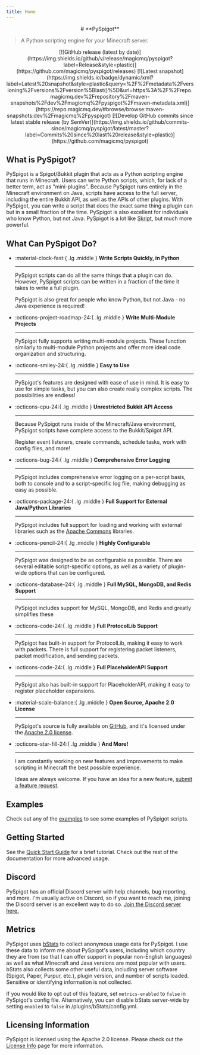 ```yaml
---
title: Home
---
```

<center>
# **PySpigot**
</center>

> A Python scripting engine for your Minecraft server.

<center>
[![GitHub release (latest by date)](https://img.shields.io/github/v/release/magicmq/pyspigot?label=Release&style=plastic)](https://github.com/magicmq/pyspigot/releases)
[![Latest snapshot](https://img.shields.io/badge/dynamic/xml?label=Latest%20snapshot&style=plastic&query=%2F%2Fmetadata%2Fversioning%2Fversions%2Fversion%5Blast()%5D&url=https%3A%2F%2Frepo.magicmq.dev%2Frepository%2Fmaven-snapshots%2Fdev%2Fmagicmq%2Fpyspigot%2Fmaven-metadata.xml)](https://repo.magicmq.dev/#browse/browse:maven-snapshots:dev%2Fmagicmq%2Fpyspigot)
[![Develop GitHub commits since latest stable release (by SemVer)](https://img.shields.io/github/commits-since/magicmq/pyspigot/latest/master?label=Commits%20since%20last%20release&style=plastic)](https://github.com/magicmq/pyspigot)
</center>

## What is PySpigot?

PySpigot is a Spigot/Bukkit plugin that acts as a Python scripting engine that runs in Minecraft. Users can write Python scripts, which, for lack of a better term, act as "mini-plugins". Because PySpigot runs entirely in the Minecraft environment on Java, scripts have access to the full server, including the entire Bukkit API, as well as the APIs of other plugins. With PySpigot, you can write a script that does the exact same thing a plugin can but in a small fraction of the time. PySpigot is also excellent for individuals who know Python, but not Java. PySpigot is a lot like [Skript](https://docs.skriptlang.org/), but much more powerful.

## What Can PySpigot Do?

<div class="grid cards" markdown>

-   :material-clock-fast:{ .lg .middle } __Write Scripts Quickly, in Python__

    ---

    PySpigot scripts can do all the same things that a plugin can do. However, PySpigot scripts can be written in a fraction of the time it takes to write a full plugin.

    PySpigot is also great for people who know Python, but not Java - no Java experience is required!

-   :octicons-project-roadmap-24:{ .lg .middle } __Write Multi-Module Projects__

    ---

    PySpigot fully supports writing multi-module projects. These function similarly to multi-module Python projects and offer more ideal code organization and structuring.

-   :octicons-smiley-24:{ .lg .middle } __Easy to Use__

    ---

    PySpigot's features are designed with ease of use in mind. It is easy to use for simple tasks, but you can also create really complex scripts. The possibilities are endless!

-   :octicons-cpu-24:{ .lg .middle } __Unrestricted Bukkit API Access__

    ---

    Because PySpigot runs inside of the Minecraft/Java environment, PySpigot scripts have complete access to the Bukkit/Spigot API.
    
    Register event listeners, create commands, schedule tasks, work with config files, and more!

-   :octicons-bug-24:{ .lg .middle } __Comprehensive Error Logging__

    ---

    PySpigot includes comprehensive error logging on a per-script basis, both to console and to a script-specific log file, making debugging as easy as possible.

-   :octicons-package-24:{ .lg .middle } __Full Support for External Java/Python Libraries__

    ---

    PySpigot includes full support for loading and working with external libraries such as the [Apache Commons](https://commons.apache.org/) libraries.

-   :octicons-pencil-24:{ .lg .middle } __Highly Configurable__

    ---

    PySpigot was designed to be as configurable as possible. There are several editable script-specific options, as well as a variety of plugin-wide options that can be configured.


-   :octicons-database-24:{ .lg .middle } __Full MySQL, MongoDB, and Redis Support__

    ---

    PySpigot includes support for MySQL, MongoDB, and Redis and greatly simplifies these 

-   :octicons-code-24:{ .lg .middle } __Full ProtocolLib Support__

    ---

    PySpigot has built-in support for ProtocolLib, making it easy to work with packets. There is full support for registering packet listeners, packet modification, and sending packets.

-   :octicons-code-24:{ .lg .middle } __Full PlaceholderAPI Support__

    ---

    PySpigot also has built-in support for PlaceholderAPI, making it easy to register placeholder expansions.

-   :material-scale-balance:{ .lg .middle } __Open Source, Apache 2.0 License__

    ---

    PySpigot's source is fully available on [GitHub](https://github.com/magicmq/PySpigot), and it's licensed under the [Apache 2.0 license](misc/license.md).

-   :octicons-star-fill-24:{ .lg .middle } __And More!__

    ---

    I am constantly working on new features and improvements to make scripting in Minecraft the best possible experience.

    Ideas are always welcome. If you have an idea for a new feature, [submit a feature request](https://github.com/magicmq/pyspigot/issues).

</div>

## Examples

Check out any of the [examples](scripts/examples.md) to see some examples of PySpigot scripts.

## Getting Started

See the [Quick Start Guide](pyspigot/quickstart.md) for a brief tutorial. Check out the rest of the documentation for more advanced usage.

## Discord

PySpigot has an official Discord server with help channels, bug reporting, and more. I'm usually active on Discord, so if you want to reach me, joining the Discord server is an excellent way to do so. [Join the Discord server here.](https://discord.gg/f2u7nzRwuk)

## Metrics

PySpigot uses [bStats](https://bstats.org/) to collect anonymous usage data for PySpigot. I use these data to inform me about PySpigot's users, including which country they are from (so that I can offer support in popular non-English languages) as well as what Minecraft and Java versions are most popular with users. bStats also collects some other useful data, including server software (Spigot, Paper, Purpur, etc.), plugin version, and number of scripts loaded. Sensitive or identifying information is not collected.

If you would like to opt out of this feature, set `metrics-enabled` to `false` in PySpigot's config file. Alternatively, you can disable bStats server-wide by setting `enabled` to `false` in /plugins/bStats/config.yml.

## Licensing Information

PySpigot is licensed using the Apache 2.0 license. Please check out the [License Info](misc/license.md) page for more information.